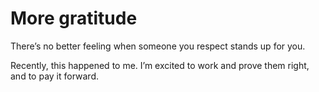 # More gratitude


There’s no better feeling when someone you respect stands up for you.

Recently, this happened to me. I’m excited to work and prove them right, and
to pay it forward.

